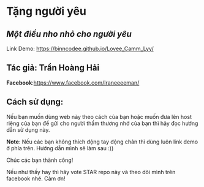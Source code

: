 # Tặng người yêu
## _Một điều nho nhỏ cho người yêu_
Link Demo: https://binncodee.github.io/Lovee_Camm_Lyy/

## Tác giả: Trần Hoàng Hải

**Facebook**:https://www.facebook.com/Iraneeeeman/</a>

## Cách sử dụng:

Nếu bạn muốn dùng web này theo cách của bạn hoặc muốn đưa lên host riêng của bạn để gửi cho người thầm thương nhớ của bạn thì hãy đọc hướng dẫn sử dụng này.

**Note**: Nếu các bạn không thích động tay động chân thì dùng luôn link demo ở phía trên.
Hướng dẫn mình sẽ làm sau :))

Chúc các bạn thành công!

Nếu như thấy hay thì hãy vote STAR repo này và theo dõi mình trên facebook nhé. Cảm ơn!
